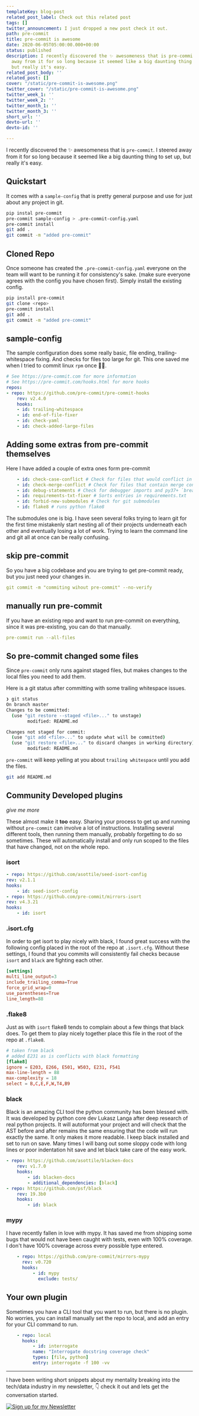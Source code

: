 ```yaml
---
templateKey: blog-post
related_post_label: Check out this related post
tags: []
twitter_announcement: I just dropped a new post check it out.
path: pre-commit
title: pre-commit is awesome
date: 2020-06-05T05:00:00.000+00:00
status: published
description: I recently discovered the ✨ awesomeness that is pre-commit. I steered
  away from it for so long because it seemed like a big daunting thing to set up,
  but really it's easy.
related_post_body: ''
related_post: []
cover: "/static/pre-commit-is-awesome.png"
twitter_cover: "/static/pre-commit-is-awesome.png"
twitter_week_1: ''
twitter_week_2: ''
twitter_month_1: ''
twitter_month_3: ''
short_url: ''
devto-url: ''
devto-id: ''

---
```

I recently discovered the ✨ awesomeness that is `pre-commit`. I steered away from it for so long because it seemed like a big daunting thing to set up, but really it's easy.

## Quickstart

It comes with a `sample-config` that is pretty general purpose and use for just about any project in git.

``` bash
pip instal pre-commit
pre-commit sample-config > .pre-commit-config.yaml
pre-commit install
git add .
git commit -m "added pre-commit"
```

## Cloned Repo

Once someone has created the `.pre-commit-config.yaml` everyone on the team will want to be running it for consistency's sake. (make sure everyone agrees with the config you have chosen first). Simply install the existing config.

``` bash
pip install pre-commit
git clone <repo>
pre-commit install
git add .
git commit -m "added pre-commit"
```

## sample-config

The sample configuration does some really basic, file ending, trailing-whitespace fixing. And checks for files too large for git. This one saved me when I tried to commit linux `rpm` once 🤦‍♀️.

``` yaml
# See https://pre-commit.com for more information
# See https://pre-commit.com/hooks.html for more hooks
repos:
- repo: https://github.com/pre-commit/pre-commit-hooks
    rev: v2.4.0
    hooks:
    - id: trailing-whitespace
    - id: end-of-file-fixer
    - id: check-yaml
    - id: check-added-large-files
```

## Adding some extras from pre-commit themselves

Here I have added a couple of extra ones form pre-commit

``` yaml
    - id: check-case-conflict # Check for files that would conflict in case-insensitive filesystems
    - id: check-merge-conflict # Check for files that contain merge conflict strings.
    - id: debug-statements # Check for debugger imports and py37+ `breakpoint()` calls in python source.
    - id: requirements-txt-fixer # Sorts entries in requirements.txt
    - id: forbid-new-submodules # Check for git submodules
    - id: flake8 # runs python flake8
```

The submodules one is big. I have seen several folks trying to learn git for the first time mistakenly start nesting all of their projects underneath each other and eventually losing a lot of work. Trying to learn the command line and git all at once can be really confusing.

## skip pre-commit

So you have a big codebase and you are trying to get pre-commit ready, but you just need your changes in.

``` yaml
git commit -m "commiting wihout pre-commit" --no-verify
```

## manually run pre-commit

If you have an existing repo and want to run pre-commit on everything, since it was pre-existing, you can do that manually.

``` yaml
pre-commit run --all-files
```

## So pre-commit changed some files

Since `pre-commit` only runs against staged files, but makes changes to the local files you need to add them.

Here is a git status after committing with some trailing whitespace issues.

``` bash
❯ git status
On branch master
Changes to be committed:
  (use "git restore --staged <file>..." to unstage)
        modified: README.md

Changes not staged for commit:
  (use "git add <file>..." to update what will be committed)
  (use "git restore <file>..." to discard changes in working directory)
        modified: README.md
```

`pre-commit` will keep yelling at you about `trailing whitespace` until you add the files.

``` bash
git add README.md
```

## Community Developed plugins

_give me more_

These almost make it **too** easy. Sharing your process to get up and running without `pre-commit` can involve a lot of instructions. Installing several different tools, then running them manually, probably forgetting to do so sometimes. These will automatically install and only run scoped to the files that have changed, not on the whole repo.

### isort

``` yaml
- repo: https://github.com/asottile/seed-isort-config
rev: v2.1.1
hooks:
    - id: seed-isort-config
- repo: https://github.com/pre-commit/mirrors-isort
rev: v4.3.21
hooks:
    - id: isort
```

### .isort.cfg

In order to get isort to play nicely with black, I found great success with the following config placed in the root of the repo at `.isort.cfg`. Without these settings, I found that you commits will consistently fail checks because `isort` and `black` are fighting each other.

``` toml
[settings]
multi_line_output=3
include_trailing_comma=True
force_grid_wrap=0
use_parentheses=True
line_length=88
```

### .flake8

Just as with `isort` flake8 tends to complain about a few things that black does. To get them to play nicely together place this file in the root of the repo at `.flake8`.

``` toml
# taken from black
# added E231 as is conflicts with black formatting
[flake8]
ignore = E203, E266, E501, W503, E231, F541
max-line-length = 88
max-complexity = 18
select = B,C,E,F,W,T4,B9
```

### black

Black is an amazing CLI tool the python community has been blessed with. It was developed by python core dev Lukasz Langa after deep research of real python projects. It will autoformat your project and will check that the AST before and after remains the same ensuring that the code will run exactly the same. It only makes it more readable. I keep black installed and set to run on save. Many times I will bang out some sloppy code with long lines or poor indentation hit save and let black take care of the easy work.

``` yaml
- repo: https://github.com/asottile/blacken-docs
    rev: v1.7.0
    hooks:
        - id: blacken-docs
        - additional_dependencies: [black]
- repo: https://github.com/psf/black
    rev: 19.3b0
    hooks:
        - id: black
```

### mypy

I have recently fallen in love with mypy. It has saved me from shipping some bugs that would not have been caught with tests, even with 100% coverage. I don't have 100% coverage across every possible type entered.

``` yaml
    - repo: https://github.com/pre-commit/mirrors-mypy
      rev: v0.720
      hooks:
          - id: mypy
            exclude: tests/
```

## Your own plugin

Sometimes you have a CLI tool that you want to run, but there is no plugin. No worries, you can install manually set the repo to local, and add an entry for your CLI command to run.

``` yaml
    - repo: local
      hooks:
          - id: interrogate
   		  name: "Interrogate docstring coverage check"
          types: [file, python]
          entry: interrogate -f 100 -vv
```

***

I have been writing short snippets about my mentality breaking into the tech/data industry in my newsletter, 👇 check it out and lets get the conversation started.

[![Sign up for my Newsletter](https://waylonwalker.com/waylon-walker-newsletter.png)](https://waylonwalker.com/newsletter)